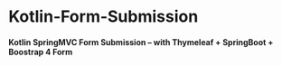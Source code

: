 # Kotlin-Form-Submission

#### Kotlin SpringMVC Form Submission – with Thymeleaf + SpringBoot + Boostrap 4 Form